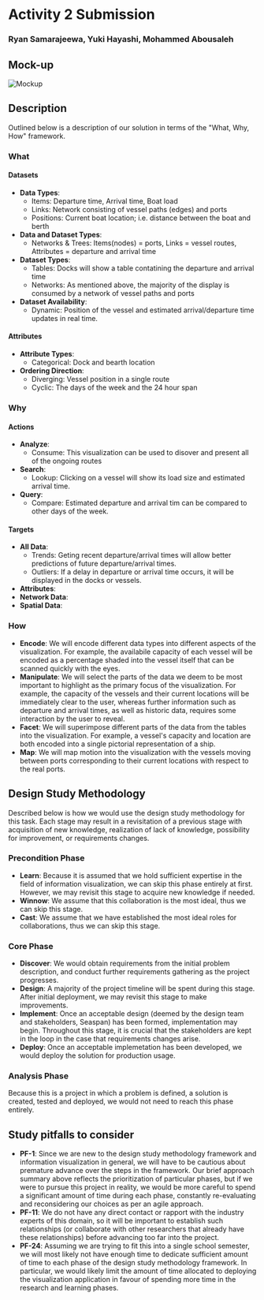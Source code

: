 # Activity 2 Submission
### Ryan Samarajeewa, Yuki Hayashi, Mohammed Abousaleh

## Mock-up
![Mockup](https://i.imgur.com/Ml8RZE5.jpg)

## Description
Outlined below is a description of our solution in terms of the "What, Why, How" framework.

### What

#### Datasets
* **Data Types**: 
  * Items: Departure time, Arrival time, Boat load
  * Links: Network consisting of vessel paths (edges) and ports
  * Positions: Current boat location; i.e. distance between the boat and berth
* **Data and Dataset Types**: 
  * Networks & Trees: Items(nodes) = ports, Links = vessel routes, Attributes = departure and arrival time
* **Dataset Types**: 
  * Tables: Docks will show a table contatining the departure and arrival time
  * Networks: As mentioned above, the majority of the display is consumed by a network of vessel paths and ports
* **Dataset Availability**: 
  * Dynamic: Position of the vessel and estimated arrival/departure time updates in real time. 

#### Attributes
* **Attribute Types**: 
  * Categorical: Dock and bearth location
* **Ordering Direction**: 
  * Diverging: Vessel position in a single route
  * Cyclic: The days of the week and the 24 hour span

### Why
#### Actions
* **Analyze**: 
  * Consume: This visualization can be used to disover and present all of the ongoing routes
* **Search**:
  * Lookup: Clicking on a vessel will show its load size and estimated arrival time. 
* **Query**:
  * Compare: Estimated departure and arrival tim can be compared to other days of the week.

#### Targets
* **All Data**:
  * Trends: Geting recent departure/arrival times will allow better predictions of future departure/arrival times. 
  * Outliers: If a delay in departure or arrival time occurs, it will be displayed in the docks or vessels.
* **Attributes**:
* **Network Data**:
* **Spatial Data**:

### How
* **Encode**: We will encode different data types into different aspects of the visualization. For example, the availabile capacity of each vessel will be encoded as a percentage shaded into the vessel itself that can be scanned quickly with the eyes.
* **Manipulate**: We will select the parts of the data we deem to be most important to highlight as the primary focus of the visualization. For example, the capacity of the vessels and their current locations will be immediately clear to the user, whereas further information such as departure and arrival times, as well as historic data, requires some interaction by the user to reveal.
* **Facet**: We will superimpose different parts of the data from the tables into the visualization. For example, a vessel's capacity and location are both encoded into a single pictorial representation of a ship.
* **Map**: We will map motion into the visualization with the vessels moving between ports corresponding to their current locations with respect to the real ports.

## Design Study Methodology 
Described below is how we would use the design study methodology for this task. Each stage may result in a revisitation of a previous stage with acquisition of new knowledge, realization of lack of knowledge, possibility for improvement, or requirements changes.

### Precondition Phase
* **Learn**: Because it is assumed that we hold sufficient expertise in the field of information visualization, we can skip this phase entirely at first. However, we may revisit this stage to acquire new knowledge if needed.
* **Winnow**: We assume that this collaboration is the most ideal, thus we can skip this stage.
* **Cast**: We assume that we have established the most ideal roles for collaborations, thus we can skip this stage.

### Core Phase
* **Discover**: We would obtain requirements from the initial problem description, and conduct further requirements gathering as the project progresses. 
* **Design**: A majority of the project timeline will be spent during this stage. After initial deployment, we may revisit this stage to make improvements. 
* **Implement**: Once an acceptable design (deemed by the design team and stakeholders, Seaspan) has been formed, implementation may begin. Throughout this stage, it is crucial that the stakeholders are kept in the loop in the case that requirements changes arise.
* **Deploy**: Once an acceptable implemetation has been developed, we would deploy the solution for production usage.

### Analysis Phase
Because this is a project in which a problem is defined, a solution is created, tested and deployed, we would not need to reach this phase entirely. 

## Study pitfalls to consider
* **PF-1**: Since we are new to the design study methodology framework and information visualization in general, we will have to be cautious about premature advance over the steps in the framework. Our brief approach summary above reflects the prioritization of particular phases, but if we were to pursue this project in reality, we would be more careful to spend a significant amount of time during each phase, constantly re-evaluating and reconsidering our choices as per an agile approach.
* **PF-11**: We do not have any direct contact or rapport with the industry experts of this domain, so it will be important to establish such relationships (or collaborate with other researchers that already have these relationships) before advancing too far into the project.
* **PF-24**: Assuming we are trying to fit this into a single school semester, we will most likely not have enough time to dedicate sufficient amount of time to each phase of the design study methodology framework. In particular, we would likely limit the amount of time allocated to deploying the visualization application in favour of spending more time in the research and learning phases.

